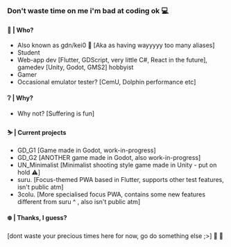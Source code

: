 ### Don't waste time on me i'm bad at coding ok 💻

#### 🍵 | Who?
- Also known as gdn/kei0  🍵 [Aka as having wayyyyy too many aliases]
- Student 
- Web-app dev [Flutter, GDScript, very little C#, React in the future], gamedev [Unity, Godot, GMS2] hobbyist 
- Gamer 
- Occasional emulator tester? [CemU, Dolphin performance etc] 

#### ❔ | Why?
- Why not? [Suffering is fun]

#### ⛷ | Current projects 
- GD_G1 [Game made in Godot, work-in-progress]
- GD_G2 [ANOTHER game made in Godot, also work-in-progress]
- UN_Minimalist [Minimalist shooting style game made in Unity - put on hold ⚠️] 
- suru. [Focus-themed PWA based in Flutter, supports other test features, isn't public atm] 
- 3colu. [More specialised focus PWA, contains some new features different from suru ^ , also isn't public atm] 

#### ❄️ | Thanks, I guess? 
[dont waste your precious times here for now, go do something else ;>] 🍵 🥛

<!--
**Gdn92/Gdn92** is a ✨ _special_ ✨ repository because its `README.md` (this file) appears on your GitHub profile.

Here are some ideas to get you started:

- 🔭 I’m currently working on ...
- 🌱 I’m currently learning ...
- 👯 I’m looking to collaborate on ...
- 🤔 I’m looking for help with ...
- 💬 Ask me about ...
- 📫 How to reach me: ...
- 😄 Pronouns: ...
- ⚡ Fun fact: ...
-->
